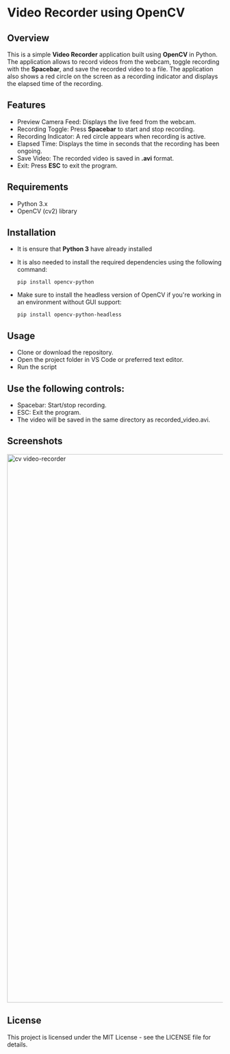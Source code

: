 # Video Recorder using OpenCV

## Overview
This is a simple **Video Recorder** application built using **OpenCV** in Python. The application allows to record videos from the webcam, toggle recording with the **Spacebar**, and save the recorded video to a file. The application also shows a red circle on the screen as a recording indicator and displays the elapsed time of the recording.

## Features
- Preview Camera Feed: Displays the live feed from the webcam.
- Recording Toggle: Press **Spacebar** to start and stop recording.
- Recording Indicator: A red circle appears when recording is active.
- Elapsed Time: Displays the time in seconds that the recording has been ongoing.
- Save Video: The recorded video is saved in **.avi** format.
- Exit: Press **ESC** to exit the program.

## Requirements
- Python 3.x
- OpenCV (cv2) library

## Installation
- It is ensure that **Python 3** have already installed
- It is also needed to install the required dependencies using the following command:
           
      pip install opencv-python

- Make sure to install the headless version of OpenCV if you're working in an environment without GUI support:

      pip install opencv-python-headless
  
## Usage
* Clone or download the repository.
* Open the project folder in VS Code or preferred text editor.
* Run the script 

## Use the following controls:
* Spacebar: Start/stop recording.
* ESC: Exit the program.
* The video will be saved in the same directory as recorded_video.avi.

## Screenshots

<img width="1278" alt="cv video-recorder" src="https://github.com/user-attachments/assets/22a463d6-db72-4058-917f-196f6419f076" />

## License

This project is licensed under the MIT License - see the LICENSE file for details.




